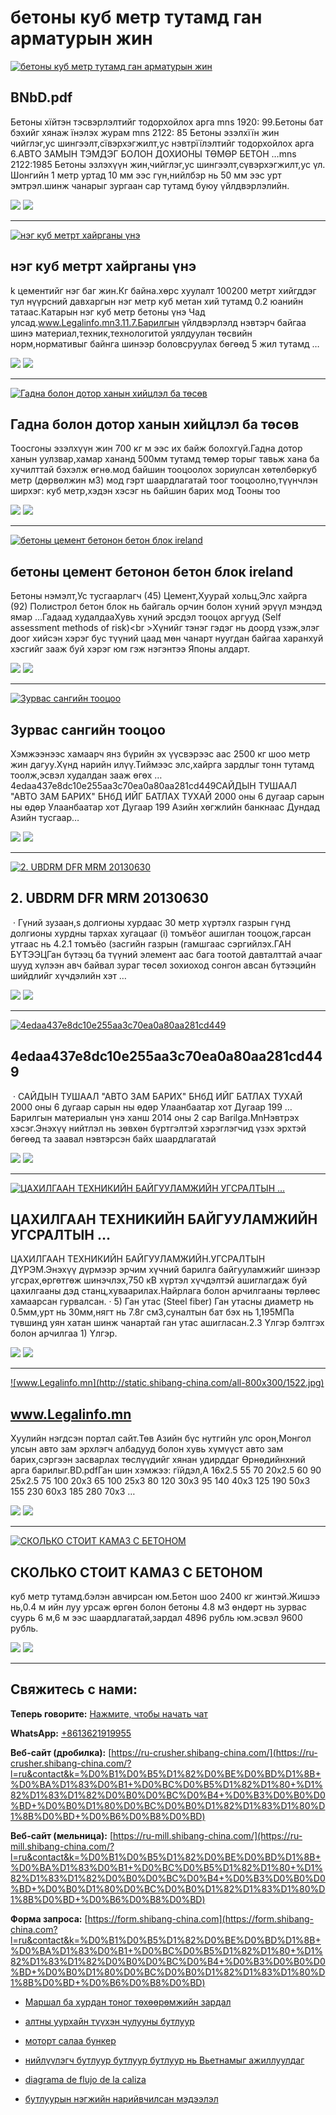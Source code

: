 # бетоны куб метр тутамд ган арматурын жин

<a href="https://swt.shibang-china.com/?l=ru&img&k=%D0%B1%D0%B5%D1%82%D0%BE%D0%BD%D1%8B+%D0%BA%D1%83%D0%B1+%D0%BC%D0%B5%D1%82%D1%80+%D1%82%D1%83%D1%82%D0%B0%D0%BC%D0%B4+%D0%B3%D0%B0%D0%BD+%D0%B0%D1%80%D0%BC%D0%B0%D1%82%D1%83%D1%80%D1%8B%D0%BD+%D0%B6%D0%B8%D0%BD" target="_blank">![бетоны куб метр тутамд ган арматурын жин](http://static.shibang-china.com/all-800x300/832.jpg)</a>

## BNbD.pdf
Бетоны хїйтэн тэсвэрлэлтийг тодорхойлох арга mns 1920: 99.Бетоны бат бэхийг хянаж їнэлэх журам mns 2122: 85 Бетоны эзэлхїїн жин чийглэг,ус шингээлт,сївэрхэгжилт,ус нэвтрїїлэлтийг тодорхойлох арга 6.АВТО ЗАМЫН ТЭМДЭГ БОЛОН ДОХИОНЫ ТӨМӨР БЕТОН …mns 2122:1985 Бетоны эзлэхүүн жин,чийглэг,ус шингээлт,сүвэрхэгжилт,ус үл. Шонгийн 1 метр уртад 10 мм ээс гүн,нийлбэр нь 50 мм ээс урт эмтрэл.шинж чанарыг зургаан сар тутамд буюу үйлдвэрлэлийн.


<a href="https://whatsapp.shibangsoft.com/WhatsApp.php" target="_blank" title="WhatsApp">![](http://static.shibang-china.com/icon/whatsapp.png)</a> <a href="https://swt.shibang-china.com/?l=ru&icon&k=%D0%B1%D0%B5%D1%82%D0%BE%D0%BD%D1%8B+%D0%BA%D1%83%D0%B1+%D0%BC%D0%B5%D1%82%D1%80+%D1%82%D1%83%D1%82%D0%B0%D0%BC%D0%B4+%D0%B3%D0%B0%D0%BD+%D0%B0%D1%80%D0%BC%D0%B0%D1%82%D1%83%D1%80%D1%8B%D0%BD+%D0%B6%D0%B8%D0%BD" target="_blank">![](http://static.shibang-china.com/icon/chat-ru.png)</a>

---

<a href="https://swt.shibang-china.com/?l=ru&img&k=%D0%B1%D0%B5%D1%82%D0%BE%D0%BD%D1%8B+%D0%BA%D1%83%D0%B1+%D0%BC%D0%B5%D1%82%D1%80+%D1%82%D1%83%D1%82%D0%B0%D0%BC%D0%B4+%D0%B3%D0%B0%D0%BD+%D0%B0%D1%80%D0%BC%D0%B0%D1%82%D1%83%D1%80%D1%8B%D0%BD+%D0%B6%D0%B8%D0%BD" target="_blank">![нэг куб метрт хайрганы үнэ](http://static.shibang-china.com/all-800x300/1467.jpg)</a>

## нэг куб метрт хайрганы үнэ
k цементийг нэг баг жин.Кг байна.хөрс хуулалт 100200 метрт хийгддэг тул нүүрсний давхаргын нэг метр куб метан хий тутамд 0.2 юанийн татаас.Катарын нэг куб метр бетоны үнэ Чад улсад.www.Legalinfo.mn3.11.7.Барилгын үйлдвэрлэлд нэвтэрч байгаа шинэ материал,техник,технологитой уялдуулан төсвийн норм,нормативыг байнга шинээр боловсруулах бөгөөд 5 жил тутамд …


<a href="https://whatsapp.shibangsoft.com/WhatsApp.php" target="_blank" title="WhatsApp">![](http://static.shibang-china.com/icon/whatsapp.png)</a> <a href="https://swt.shibang-china.com/?l=ru&icon&k=%D0%B1%D0%B5%D1%82%D0%BE%D0%BD%D1%8B+%D0%BA%D1%83%D0%B1+%D0%BC%D0%B5%D1%82%D1%80+%D1%82%D1%83%D1%82%D0%B0%D0%BC%D0%B4+%D0%B3%D0%B0%D0%BD+%D0%B0%D1%80%D0%BC%D0%B0%D1%82%D1%83%D1%80%D1%8B%D0%BD+%D0%B6%D0%B8%D0%BD" target="_blank">![](http://static.shibang-china.com/icon/chat-ru.png)</a>

---

<a href="https://swt.shibang-china.com/?l=ru&img&k=%D0%B1%D0%B5%D1%82%D0%BE%D0%BD%D1%8B+%D0%BA%D1%83%D0%B1+%D0%BC%D0%B5%D1%82%D1%80+%D1%82%D1%83%D1%82%D0%B0%D0%BC%D0%B4+%D0%B3%D0%B0%D0%BD+%D0%B0%D1%80%D0%BC%D0%B0%D1%82%D1%83%D1%80%D1%8B%D0%BD+%D0%B6%D0%B8%D0%BD" target="_blank">![Гадна болон дотор ханын хийцлэл ба төсөв](http://static.shibang-china.com/all-800x300/827.jpg)</a>

## Гадна болон дотор ханын хийцлэл ба төсөв
Тоосгоны эзэлхүүн жин 700 кг м ээс их байж болохгүй.Гадна дотор ханын уулзвар,хамар хананд 500мм тутамд төмөр торыг тавьж хана ба хучилттай бэхэлж өгнө.мод байшин тооцоолох зориулсан хөтөлбөркуб метр (дөрвөлжин м3) мод гэрт шаардлагатай тоог тооцоолно,түүнчлэн ширхэг: куб метр,хэдэн хэсэг нь байшин барих мод Тооны тоо


<a href="https://whatsapp.shibangsoft.com/WhatsApp.php" target="_blank" title="WhatsApp">![](http://static.shibang-china.com/icon/whatsapp.png)</a> <a href="https://swt.shibang-china.com/?l=ru&icon&k=%D0%B1%D0%B5%D1%82%D0%BE%D0%BD%D1%8B+%D0%BA%D1%83%D0%B1+%D0%BC%D0%B5%D1%82%D1%80+%D1%82%D1%83%D1%82%D0%B0%D0%BC%D0%B4+%D0%B3%D0%B0%D0%BD+%D0%B0%D1%80%D0%BC%D0%B0%D1%82%D1%83%D1%80%D1%8B%D0%BD+%D0%B6%D0%B8%D0%BD" target="_blank">![](http://static.shibang-china.com/icon/chat-ru.png)</a>

---

<a href="https://swt.shibang-china.com/?l=ru&img&k=%D0%B1%D0%B5%D1%82%D0%BE%D0%BD%D1%8B+%D0%BA%D1%83%D0%B1+%D0%BC%D0%B5%D1%82%D1%80+%D1%82%D1%83%D1%82%D0%B0%D0%BC%D0%B4+%D0%B3%D0%B0%D0%BD+%D0%B0%D1%80%D0%BC%D0%B0%D1%82%D1%83%D1%80%D1%8B%D0%BD+%D0%B6%D0%B8%D0%BD" target="_blank">![бетоны цемент бетонон бетон блок ireland](http://static.shibang-china.com/all-800x300/1498.jpg)</a>

## бетоны цемент бетонон бетон блок ireland
Бетоны нэмэлт,Ус тусгаарлагч (45) Цемент,Хуурай хольц,Элс хайрга (92) Полистрол бетон блок нь байгаль орчин болон хүний эрүүл мэндэд ямар …Гадаад худалдааХувь хүний эрсдэл тооцох аргууд (Self assessment methods of risk)&lt;br &gt;Хүнийг тэнэг гэдэг нь доорд үзэж,элэг доог хийсэн хэрэг бус түүний цаад мөн чанарт нуугдан байгаа харанхуй хэсгийг зааж буй хэрэг юм гэж нэгэнтээ Японы алдарт.


<a href="https://whatsapp.shibangsoft.com/WhatsApp.php" target="_blank" title="WhatsApp">![](http://static.shibang-china.com/icon/whatsapp.png)</a> <a href="https://swt.shibang-china.com/?l=ru&icon&k=%D0%B1%D0%B5%D1%82%D0%BE%D0%BD%D1%8B+%D0%BA%D1%83%D0%B1+%D0%BC%D0%B5%D1%82%D1%80+%D1%82%D1%83%D1%82%D0%B0%D0%BC%D0%B4+%D0%B3%D0%B0%D0%BD+%D0%B0%D1%80%D0%BC%D0%B0%D1%82%D1%83%D1%80%D1%8B%D0%BD+%D0%B6%D0%B8%D0%BD" target="_blank">![](http://static.shibang-china.com/icon/chat-ru.png)</a>

---

<a href="https://swt.shibang-china.com/?l=ru&img&k=%D0%B1%D0%B5%D1%82%D0%BE%D0%BD%D1%8B+%D0%BA%D1%83%D0%B1+%D0%BC%D0%B5%D1%82%D1%80+%D1%82%D1%83%D1%82%D0%B0%D0%BC%D0%B4+%D0%B3%D0%B0%D0%BD+%D0%B0%D1%80%D0%BC%D0%B0%D1%82%D1%83%D1%80%D1%8B%D0%BD+%D0%B6%D0%B8%D0%BD" target="_blank">![Зурвас сангийн тооцоо](http://static.shibang-china.com/all-800x300/911.jpg)</a>

## Зурвас сангийн тооцоо
Хэмжээнээс хамаарч янз бүрийн эх үүсвэрээс аас 2500 кг шоо метр жин дагуу.Хүнд нарийн илүү.Тиймээс элс,хайрга зардлыг тонн тутамд тоолж,эсвэл худалдан зааж өгөх …4edaa437e8dc10e255aa3c70ea0a80aa281cd449САЙДЫН ТУШААЛ &quot;АВТО ЗАМ БАРИХ&quot; БНбД ИЙГ БАТЛАХ ТУХАЙ 2000 оны 6 дугаар сарын ны өдөр Улаанбаатар хот Дугаар 199 Азийн хөгжлийн банкнаас Дундад Азийн тусгаар…


<a href="https://whatsapp.shibangsoft.com/WhatsApp.php" target="_blank" title="WhatsApp">![](http://static.shibang-china.com/icon/whatsapp.png)</a> <a href="https://swt.shibang-china.com/?l=ru&icon&k=%D0%B1%D0%B5%D1%82%D0%BE%D0%BD%D1%8B+%D0%BA%D1%83%D0%B1+%D0%BC%D0%B5%D1%82%D1%80+%D1%82%D1%83%D1%82%D0%B0%D0%BC%D0%B4+%D0%B3%D0%B0%D0%BD+%D0%B0%D1%80%D0%BC%D0%B0%D1%82%D1%83%D1%80%D1%8B%D0%BD+%D0%B6%D0%B8%D0%BD" target="_blank">![](http://static.shibang-china.com/icon/chat-ru.png)</a>

---

<a href="https://swt.shibang-china.com/?l=ru&img&k=%D0%B1%D0%B5%D1%82%D0%BE%D0%BD%D1%8B+%D0%BA%D1%83%D0%B1+%D0%BC%D0%B5%D1%82%D1%80+%D1%82%D1%83%D1%82%D0%B0%D0%BC%D0%B4+%D0%B3%D0%B0%D0%BD+%D0%B0%D1%80%D0%BC%D0%B0%D1%82%D1%83%D1%80%D1%8B%D0%BD+%D0%B6%D0%B8%D0%BD" target="_blank">![2. UBDRM DFR MRM 20130630](http://static.shibang-china.com/all-800x300/1367.jpg)</a>

## 2. UBDRM DFR MRM 20130630
&nbsp;&#0183;&#32;Гүний зузаан,s долгионы хурдаас 30 метр хүртэлх газрын гүнд долгионы хурдны тархах хугацааг (i) томъёог ашиглан тооцож,гарсан утгаас нь 4.2.1 томъёо (засгийн газрын (гамшгаас сэргийлэх.ГАН БҮТЭЭЦГан бүтээц ба түүний элемент аас бага тоотой давталттай ачааг шууд хүлээн авч байвал зураг төсөл зохиоход сонгон авсан бүтээцийн шийдлийг хүчдэлийн хэт …


<a href="https://whatsapp.shibangsoft.com/WhatsApp.php" target="_blank" title="WhatsApp">![](http://static.shibang-china.com/icon/whatsapp.png)</a> <a href="https://swt.shibang-china.com/?l=ru&icon&k=%D0%B1%D0%B5%D1%82%D0%BE%D0%BD%D1%8B+%D0%BA%D1%83%D0%B1+%D0%BC%D0%B5%D1%82%D1%80+%D1%82%D1%83%D1%82%D0%B0%D0%BC%D0%B4+%D0%B3%D0%B0%D0%BD+%D0%B0%D1%80%D0%BC%D0%B0%D1%82%D1%83%D1%80%D1%8B%D0%BD+%D0%B6%D0%B8%D0%BD" target="_blank">![](http://static.shibang-china.com/icon/chat-ru.png)</a>

---

<a href="https://swt.shibang-china.com/?l=ru&img&k=%D0%B1%D0%B5%D1%82%D0%BE%D0%BD%D1%8B+%D0%BA%D1%83%D0%B1+%D0%BC%D0%B5%D1%82%D1%80+%D1%82%D1%83%D1%82%D0%B0%D0%BC%D0%B4+%D0%B3%D0%B0%D0%BD+%D0%B0%D1%80%D0%BC%D0%B0%D1%82%D1%83%D1%80%D1%8B%D0%BD+%D0%B6%D0%B8%D0%BD" target="_blank">![4edaa437e8dc10e255aa3c70ea0a80aa281cd449](http://static.shibang-china.com/all-800x300/928.jpg)</a>

## 4edaa437e8dc10e255aa3c70ea0a80aa281cd449
&nbsp;&#0183;&#32;САЙДЫН ТУШААЛ &quot;АВТО ЗАМ БАРИХ&quot; БНбД ИЙГ БАТЛАХ ТУХАЙ 2000 оны 6 дугаар сарын ны өдөр Улаанбаатар хот Дугаар 199 …Барилгын материалын үнэ ханш 2014 оны 2 сар Barilga.MnНэвтрэх хэсэг.Энэхүү нийтлэл нь зөвхөн бүртгэлтэй хэрэглэгчид үзэх эрхтэй бөгөөд та заавал нэвтэрсэн байх шаардлагатай


<a href="https://whatsapp.shibangsoft.com/WhatsApp.php" target="_blank" title="WhatsApp">![](http://static.shibang-china.com/icon/whatsapp.png)</a> <a href="https://swt.shibang-china.com/?l=ru&icon&k=%D0%B1%D0%B5%D1%82%D0%BE%D0%BD%D1%8B+%D0%BA%D1%83%D0%B1+%D0%BC%D0%B5%D1%82%D1%80+%D1%82%D1%83%D1%82%D0%B0%D0%BC%D0%B4+%D0%B3%D0%B0%D0%BD+%D0%B0%D1%80%D0%BC%D0%B0%D1%82%D1%83%D1%80%D1%8B%D0%BD+%D0%B6%D0%B8%D0%BD" target="_blank">![](http://static.shibang-china.com/icon/chat-ru.png)</a>

---

<a href="https://swt.shibang-china.com/?l=ru&img&k=%D0%B1%D0%B5%D1%82%D0%BE%D0%BD%D1%8B+%D0%BA%D1%83%D0%B1+%D0%BC%D0%B5%D1%82%D1%80+%D1%82%D1%83%D1%82%D0%B0%D0%BC%D0%B4+%D0%B3%D0%B0%D0%BD+%D0%B0%D1%80%D0%BC%D0%B0%D1%82%D1%83%D1%80%D1%8B%D0%BD+%D0%B6%D0%B8%D0%BD" target="_blank">![ЦАХИЛГААН ТЕХНИКИЙН БАЙГУУЛАМЖИЙН УГСРАЛТЫН …](http://static.shibang-china.com/all-800x300/130.jpg)</a>

## ЦАХИЛГААН ТЕХНИКИЙН БАЙГУУЛАМЖИЙН УГСРАЛТЫН …
ЦАХИЛГААН ТЕХНИКИЙН БАЙГУУЛАМЖИЙН.УГСРАЛТЫН ДҮРЭМ.Энэхүү дүрмээр эрчим хүчний барилга байгууламжийг шинээр угсрах,өргөтгөж шинэчлэх,750 кВ хүртэл хүчдэлтэй ашиглагдаж буй цахилгааны дэд станц,хуваарилах.Найрлага болон арчилгааны төрлөөс хамаарсан гурвалсан.&nbsp;&#0183;&#32;5) Ган утас (Steel fiber) Ган утасны диаметр нь 0.5мм,урт нь 30мм,нягт нь 7.8г см3,суналтын бат бэх нь 1,195МПа түвшинд уян хатан шинж чанартай ган утас ашигласан.2.3 Үлгэр бэлтгэх болон арчилгаа 1) Үлгэр.


<a href="https://whatsapp.shibangsoft.com/WhatsApp.php" target="_blank" title="WhatsApp">![](http://static.shibang-china.com/icon/whatsapp.png)</a> <a href="https://swt.shibang-china.com/?l=ru&icon&k=%D0%B1%D0%B5%D1%82%D0%BE%D0%BD%D1%8B+%D0%BA%D1%83%D0%B1+%D0%BC%D0%B5%D1%82%D1%80+%D1%82%D1%83%D1%82%D0%B0%D0%BC%D0%B4+%D0%B3%D0%B0%D0%BD+%D0%B0%D1%80%D0%BC%D0%B0%D1%82%D1%83%D1%80%D1%8B%D0%BD+%D0%B6%D0%B8%D0%BD" target="_blank">![](http://static.shibang-china.com/icon/chat-ru.png)</a>

---

<a href="https://swt.shibang-china.com/?l=ru&img&k=%D0%B1%D0%B5%D1%82%D0%BE%D0%BD%D1%8B+%D0%BA%D1%83%D0%B1+%D0%BC%D0%B5%D1%82%D1%80+%D1%82%D1%83%D1%82%D0%B0%D0%BC%D0%B4+%D0%B3%D0%B0%D0%BD+%D0%B0%D1%80%D0%BC%D0%B0%D1%82%D1%83%D1%80%D1%8B%D0%BD+%D0%B6%D0%B8%D0%BD" target="_blank">![www.Legalinfo.mn](http://static.shibang-china.com/all-800x300/1522.jpg)</a>

## www.Legalinfo.mn
Хуулийн нэгдсэн портал сайт.Төв Азийн бүс нутгийн улс орон,Монгол улсын авто зам эрхлэгч албадууд болон хувь хүмүүст авто зам барих,сэргээн засварлах төслүүдийг хянан удирддаг Өрнөдийнхний арга барилыг.BD.pdfГан шин хэмжээ: гїйдэл,А 16x2.5 55 70 20x2.5 60 90 25x2.5 75 100 20x3 65 100 25x3 80 120 30x3 95 140 40x3 125 190 50x3 155 230 60x3 185 280 70x3 …


<a href="https://whatsapp.shibangsoft.com/WhatsApp.php" target="_blank" title="WhatsApp">![](http://static.shibang-china.com/icon/whatsapp.png)</a> <a href="https://swt.shibang-china.com/?l=ru&icon&k=%D0%B1%D0%B5%D1%82%D0%BE%D0%BD%D1%8B+%D0%BA%D1%83%D0%B1+%D0%BC%D0%B5%D1%82%D1%80+%D1%82%D1%83%D1%82%D0%B0%D0%BC%D0%B4+%D0%B3%D0%B0%D0%BD+%D0%B0%D1%80%D0%BC%D0%B0%D1%82%D1%83%D1%80%D1%8B%D0%BD+%D0%B6%D0%B8%D0%BD" target="_blank">![](http://static.shibang-china.com/icon/chat-ru.png)</a>

---

<a href="https://swt.shibang-china.com/?l=ru&img&k=%D0%B1%D0%B5%D1%82%D0%BE%D0%BD%D1%8B+%D0%BA%D1%83%D0%B1+%D0%BC%D0%B5%D1%82%D1%80+%D1%82%D1%83%D1%82%D0%B0%D0%BC%D0%B4+%D0%B3%D0%B0%D0%BD+%D0%B0%D1%80%D0%BC%D0%B0%D1%82%D1%83%D1%80%D1%8B%D0%BD+%D0%B6%D0%B8%D0%BD" target="_blank">![СКОЛЬКО СТОИТ КАМАЗ С БЕТОНОМ](http://static.shibang-china.com/all-800x300/1408.jpg)</a>

## СКОЛЬКО СТОИТ КАМАЗ С БЕТОНОМ
куб метр тутамд.бэлэн авчирсан юм.Бетон шоо 2400 кг жинтэй.Жишээ нь,0.4 м ийн луу урсаж өргөн болон бетоны 4.8 м3 өндөрт нь зурвас суурь 6 м,6 м ээс шаардлагатай,зардал 4896 рубль юм.эсвэл 9600 рубль.

<a href="https://whatsapp.shibangsoft.com/WhatsApp.php" target="_blank" title="WhatsApp">![](http://static.shibang-china.com/icon/whatsapp.png)</a> <a href="https://swt.shibang-china.com/?l=ru&icon&k=%D0%B1%D0%B5%D1%82%D0%BE%D0%BD%D1%8B+%D0%BA%D1%83%D0%B1+%D0%BC%D0%B5%D1%82%D1%80+%D1%82%D1%83%D1%82%D0%B0%D0%BC%D0%B4+%D0%B3%D0%B0%D0%BD+%D0%B0%D1%80%D0%BC%D0%B0%D1%82%D1%83%D1%80%D1%8B%D0%BD+%D0%B6%D0%B8%D0%BD" target="_blank">![](http://static.shibang-china.com/icon/chat-ru.png)</a>

---
## Свяжитесь с нами:

**Теперь говорите:** [Нажмите, чтобы начать чат](https://swt.shibang-china.com?l=ru&contact&k=%D0%B1%D0%B5%D1%82%D0%BE%D0%BD%D1%8B+%D0%BA%D1%83%D0%B1+%D0%BC%D0%B5%D1%82%D1%80+%D1%82%D1%83%D1%82%D0%B0%D0%BC%D0%B4+%D0%B3%D0%B0%D0%BD+%D0%B0%D1%80%D0%BC%D0%B0%D1%82%D1%83%D1%80%D1%8B%D0%BD+%D0%B6%D0%B8%D0%BD)

**WhatsApp:**  [+8613621919955](https://whatsapp.shibangsoft.com/WhatsApp.php)

**Веб-сайт (дробилка):** [https://ru-crusher.shibang-china.com/](https://ru-crusher.shibang-china.com/?l=ru&contact&k=%D0%B1%D0%B5%D1%82%D0%BE%D0%BD%D1%8B+%D0%BA%D1%83%D0%B1+%D0%BC%D0%B5%D1%82%D1%80+%D1%82%D1%83%D1%82%D0%B0%D0%BC%D0%B4+%D0%B3%D0%B0%D0%BD+%D0%B0%D1%80%D0%BC%D0%B0%D1%82%D1%83%D1%80%D1%8B%D0%BD+%D0%B6%D0%B8%D0%BD)

**Веб-сайт (мельница):** [https://ru-mill.shibang-china.com/](https://ru-mill.shibang-china.com/?l=ru&contact&k=%D0%B1%D0%B5%D1%82%D0%BE%D0%BD%D1%8B+%D0%BA%D1%83%D0%B1+%D0%BC%D0%B5%D1%82%D1%80+%D1%82%D1%83%D1%82%D0%B0%D0%BC%D0%B4+%D0%B3%D0%B0%D0%BD+%D0%B0%D1%80%D0%BC%D0%B0%D1%82%D1%83%D1%80%D1%8B%D0%BD+%D0%B6%D0%B8%D0%BD)

**Форма запроса:** [https://form.shibang-china.com](https://form.shibang-china.com?l=ru&contact&k=%D0%B1%D0%B5%D1%82%D0%BE%D0%BD%D1%8B+%D0%BA%D1%83%D0%B1+%D0%BC%D0%B5%D1%82%D1%80+%D1%82%D1%83%D1%82%D0%B0%D0%BC%D0%B4+%D0%B3%D0%B0%D0%BD+%D0%B0%D1%80%D0%BC%D0%B0%D1%82%D1%83%D1%80%D1%8B%D0%BD+%D0%B6%D0%B8%D0%BD)

* [Маршал ба хурдан тоног төхөөрөмжийн зардал](../127/%D0%9C%D0%B0%D1%80%D1%88%D0%B0%D0%BB%20%D0%B1%D0%B0%20%D1%85%D1%83%D1%80%D0%B4%D0%B0%D0%BD%20%D1%82%D0%BE%D0%BD%D0%BE%D0%B3%20%D1%82%D3%A9%D1%85%D3%A9%D3%A9%D1%80%D3%A9%D0%BC%D0%B6%D0%B8%D0%B9%D0%BD%20%D0%B7%D0%B0%D1%80%D0%B4%D0%B0%D0%BB.md)

* [алтны уурхайн түүхэн чулууны бутлуур](../130/%D0%B0%D0%BB%D1%82%D0%BD%D1%8B%20%D1%83%D1%83%D1%80%D1%85%D0%B0%D0%B9%D0%BD%20%D1%82%D2%AF%D2%AF%D1%85%D1%8D%D0%BD%20%D1%87%D1%83%D0%BB%D1%83%D1%83%D0%BD%D1%8B%20%D0%B1%D1%83%D1%82%D0%BB%D1%83%D1%83%D1%80.md)

* [моторт салаа бункер](../128/%D0%BC%D0%BE%D1%82%D0%BE%D1%80%D1%82%20%D1%81%D0%B0%D0%BB%D0%B0%D0%B0%20%D0%B1%D1%83%D0%BD%D0%BA%D0%B5%D1%80.md)

* [нийлүүлэгч бутлуур бутлуур бутлуур нь Вьетнамыг ажиллуулдаг](../130/%D0%BD%D0%B8%D0%B9%D0%BB%D2%AF%D2%AF%D0%BB%D1%8D%D0%B3%D1%87%20%D0%B1%D1%83%D1%82%D0%BB%D1%83%D1%83%D1%80%20%D0%B1%D1%83%D1%82%D0%BB%D1%83%D1%83%D1%80%20%D0%B1%D1%83%D1%82%D0%BB%D1%83%D1%83%D1%80%20%D0%BD%D1%8C%20%D0%92%D1%8C%D0%B5%D1%82%D0%BD%D0%B0%D0%BC%D1%8B%D0%B3%20%D0%B0%D0%B6%D0%B8%D0%BB%D0%BB%D1%83%D1%83%D0%BB%D0%B4%D0%B0%D0%B3.md)

* [diagrama de flujo de la caliza](../127/diagrama%20de%20flujo%20de%20la%20caliza.md)

* [бутлуурын нэгжийн нарийвчилсан мэдээлэл](../127/%D0%B1%D1%83%D1%82%D0%BB%D1%83%D1%83%D1%80%D1%8B%D0%BD%20%D0%BD%D1%8D%D0%B3%D0%B6%D0%B8%D0%B9%D0%BD%20%D0%BD%D0%B0%D1%80%D0%B8%D0%B9%D0%B2%D1%87%D0%B8%D0%BB%D1%81%D0%B0%D0%BD%20%D0%BC%D1%8D%D0%B4%D1%8D%D1%8D%D0%BB%D1%8D%D0%BB.md)